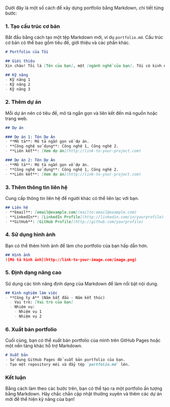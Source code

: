 Dưới đây là một số cách để xây dựng portfolio bằng Markdown, chi tiết từng bước:

### 1. Tạo cấu trúc cơ bản

Bắt đầu bằng cách tạo một tệp Markdown mới, ví dụ `portfolio.md`. Cấu trúc cơ bản có thể bao gồm tiêu đề, giới thiệu và các phần khác.

```markdown
# Portfolio của Tôi

## Giới thiệu
Xin chào! Tôi là [Tên của bạn], một [ngành nghề của bạn]. Tôi có kinh nghiệm trong [các lĩnh vực bạn chuyên môn].

## Kỹ năng
- Kỹ năng 1
- Kỹ năng 2
- Kỹ năng 3
```

### 2. Thêm dự án

Mỗi dự án nên có tiêu đề, mô tả ngắn gọn và liên kết đến mã nguồn hoặc trang web.

```markdown
## Dự án

### Dự án 1: Tên Dự Án
- **Mô tả**: Mô tả ngắn gọn về dự án.
- **Công nghệ sử dụng**: Công nghệ 1, Công nghệ 2.
- **Liên kết**: [Xem dự án](http://link-to-your-project.com)

### Dự án 2: Tên Dự Án
- **Mô tả**: Mô tả ngắn gọn về dự án.
- **Công nghệ sử dụng**: Công nghệ 1, Công nghệ 2.
- **Liên kết**: [Xem dự án](http://link-to-your-project.com)
```

### 3. Thêm thông tin liên hệ

Cung cấp thông tin liên hệ để người khác có thể liên lạc với bạn.

```markdown
## Liên hệ
- **Email**: [email@example.com](mailto:email@example.com)
- **LinkedIn**: [LinkedIn Profile](http://linkedin.com/in/yourprofile)
- **GitHub**: [GitHub Profile](http://github.com/yourprofile)
```

### 4. Sử dụng hình ảnh

Bạn có thể thêm hình ảnh để làm cho portfolio của bạn hấp dẫn hơn.

```markdown
## Hình ảnh
![Mô tả hình ảnh](http://link-to-your-image.com/image.png)
```

### 5. Định dạng nâng cao

Sử dụng các tính năng định dạng của Markdown để làm nổi bật nội dung.

```markdown
## Kinh nghiệm làm việc
- **Công ty A** (Năm bắt đầu - Năm kết thúc)
  - Vai trò: [Vai trò của bạn]
  - Nhiệm vụ: 
    - Nhiệm vụ 1
    - Nhiệm vụ 2
```

### 6. Xuất bản portfolio

Cuối cùng, bạn có thể xuất bản portfolio của mình trên GitHub Pages hoặc một nền tảng khác hỗ trợ Markdown.

```markdown
# Xuất bản
- Sử dụng GitHub Pages để xuất bản portfolio của bạn.
- Tạo một repository mới và đẩy tệp `portfolio.md` lên.
```

### Kết luận

Bằng cách làm theo các bước trên, bạn có thể tạo ra một portfolio ấn tượng bằng Markdown. Hãy chắc chắn cập nhật thường xuyên và thêm các dự án mới để thể hiện kỹ năng của bạn!
